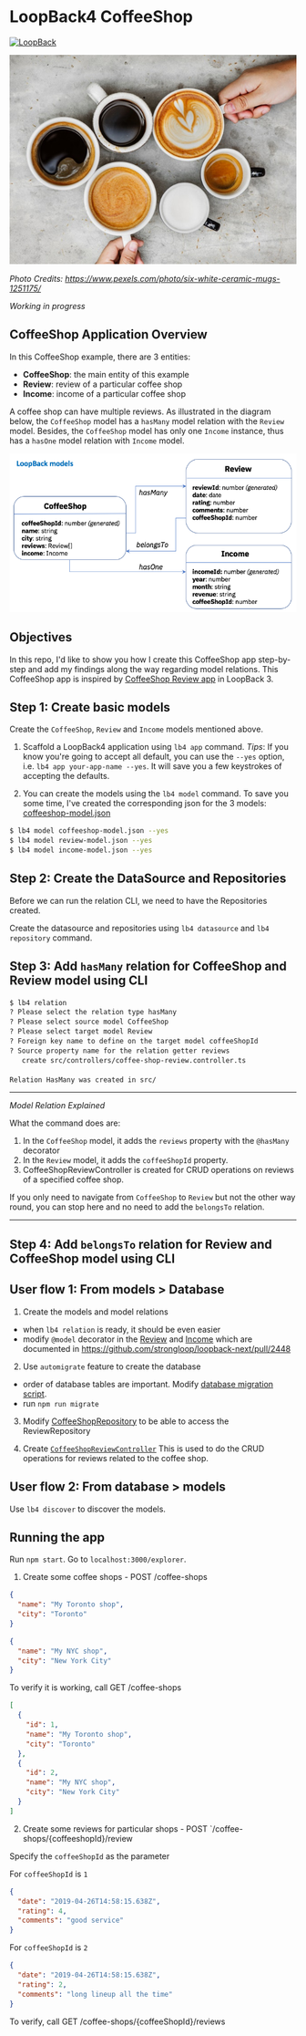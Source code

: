 # LoopBack4 CoffeeShop

[![LoopBack](<https://github.com/strongloop/loopback-next/raw/master/docs/site/imgs/branding/Powered-by-LoopBack-Badge-(blue)-@2x.png>)](http://loopback.io/)

![coffee shop](aroma-art-beverage-1251175.jpg)

_Photo Credits: https://www.pexels.com/photo/six-white-ceramic-mugs-1251175/_

_Working in progress_

## CoffeeShop Application Overview

In this CoffeeShop example, there are 3 entities:

- **CoffeeShop**: the main entity of this example
- **Review**: review of a particular coffee shop
- **Income**: income of a particular coffee shop

A coffee shop can have multiple reviews. As illustrated in the diagram below, the `CoffeeShop` model has a `hasMany` model relation with the `Review` model. Besides, the `CoffeeShop` model has only one `Income` instance, thus has a `hasOne` model relation with `Income` model.

![LoopBack4 CoffeeShop models](loopback-coffeeshop-models.png)

## Objectives

In this repo, I'd like to show you how I create this CoffeeShop app step-by-step and add my findings along the way regarding model relations.
This CoffeeShop app is inspired by [CoffeeShop Review app](https://loopback.io/doc/en/lb3/Introducing-the-Coffee-Shop-Reviews-app.html) in LoopBack 3.

## Step 1: Create basic models

Create the `CoffeeShop`, `Review` and `Income` models mentioned above.

1. Scaffold a LoopBack4 application using `lb4 app` command.
   _Tips_: If you know you're going to accept all default, you can use the `--yes` option, i.e. `lb4 app your-app-name --yes`. It will save you a few keystrokes of accepting the defaults.

2. You can create the models using the `lb4 model` command.
   To save you some time, I've created the corresponding json for the 3 models: [coffeeshop-model.json](coffeeshop-model.json)

```sh
$ lb4 model coffeeshop-model.json --yes
$ lb4 model review-model.json --yes
$ lb4 model income-model.json --yes
```

## Step 2: Create the DataSource and Repositories

Before we can run the relation CLI, we need to have the Repositories created.

Create the datasource and repositories using `lb4 datasource` and `lb4 repository` command.

## Step 3: Add `hasMany` relation for CoffeeShop and Review model using CLI

```sh
$ lb4 relation
? Please select the relation type hasMany
? Please select source model CoffeeShop
? Please select target model Review
? Foreign key name to define on the target model coffeeShopId
? Source property name for the relation getter reviews
   create src/controllers/coffee-shop-review.controller.ts

Relation HasMany was created in src/
```

---

_Model Relation Explained_

What the command does are:

1. In the `CoffeeShop` model, it adds the `reviews` property with the `@hasMany` decorator
2. In the `Review` model, it adds the `coffeeShopId` property.
3. CoffeeShopReviewController is created for CRUD operations on reviews of a specified coffee shop.

If you only need to navigate from `CoffeeShop` to `Review` but not the other way round, you can stop here and no need to add the `belongsTo` relation.

---

## Step 4: Add `belongsTo` relation for Review and CoffeeShop model using CLI

## User flow 1: From models > Database

1. Create the models and model relations

- when `lb4 relation` is ready, it should be even easier
- modify `@model` decorator in the [Review](src/models/review.model.ts) and [Income](src/models/income.model.ts) which are documented in https://github.com/strongloop/loopback-next/pull/2448

2. Use `automigrate` feature to create the database

- order of database tables are important. Modify [database migration script](src/migrate.ts).
- run `npm run migrate`

3. Modify [CoffeeShopRepository](src/repositories/coffee-shop.repository.ts) to be able to access the ReviewRepository

4. Create [`CoffeeShopReviewController`](src/controllers/coffee-shop-review-controller.ts)
   This is used to do the CRUD operations for reviews related to the coffee shop.

## User flow 2: From database > models

Use `lb4 discover` to discover the models.

## Running the app

Run `npm start`.
Go to `localhost:3000/explorer`.

1. Create some coffee shops - POST /coffee-shops

```json
{
  "name": "My Toronto shop",
  "city": "Toronto"
}
```

```json
{
  "name": "My NYC shop",
  "city": "New York City"
}
```

To verify it is working, call GET /coffee-shops

```json
[
  {
    "id": 1,
    "name": "My Toronto shop",
    "city": "Toronto"
  },
  {
    "id": 2,
    "name": "My NYC shop",
    "city": "New York City"
  }
]
```

2. Create some reviews for particular shops - POST `/coffee-shops/{coffeeshopId}/review

Specify the `coffeeShopId` as the parameter

For `coffeeShopId` is `1`

```json
{
  "date": "2019-04-26T14:58:15.638Z",
  "rating": 4,
  "comments": "good service"
}
```

For `coffeeShopId` is `2`

```json
{
  "date": "2019-04-26T14:58:15.638Z",
  "rating": 2,
  "comments": "long lineup all the time"
}
```

To verify, call GET /coffee-shops/{coffeeShopId}/reviews
